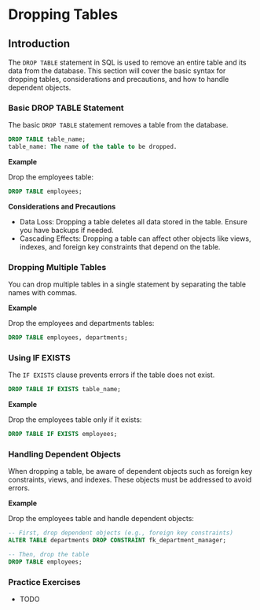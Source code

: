 # Dropping Tables

## Introduction
The `DROP TABLE` statement in SQL is used to remove an entire table and its data from the database. This section will cover the basic syntax for dropping tables, considerations and precautions, and how to handle dependent objects.

### Basic DROP TABLE Statement
The basic `DROP TABLE` statement removes a table from the database.

```sql
DROP TABLE table_name;
table_name: The name of the table to be dropped.
```

**Example**

Drop the employees table:

```sql
DROP TABLE employees;
```

**Considerations and Precautions**
* Data Loss: Dropping a table deletes all data stored in the table. Ensure you have backups if needed.
* Cascading Effects: Dropping a table can affect other objects like views, indexes, and foreign key constraints that depend on the table.

### Dropping Multiple Tables
You can drop multiple tables in a single statement by separating the table names with commas.

**Example** 

Drop the employees and departments tables:

```sql
DROP TABLE employees, departments;
```

### Using IF EXISTS
The `IF EXISTS` clause prevents errors if the table does not exist.

```sql
DROP TABLE IF EXISTS table_name;
```

**Example** 

Drop the employees table only if it exists:

```sql
DROP TABLE IF EXISTS employees;
```

### Handling Dependent Objects
When dropping a table, be aware of dependent objects such as foreign key constraints, views, and indexes. These objects must be addressed to avoid errors.

**Example**

Drop the employees table and handle dependent objects:

```sql
-- First, drop dependent objects (e.g., foreign key constraints)
ALTER TABLE departments DROP CONSTRAINT fk_department_manager;

-- Then, drop the table
DROP TABLE employees;
```

### Practice Exercises
* TODO
  
